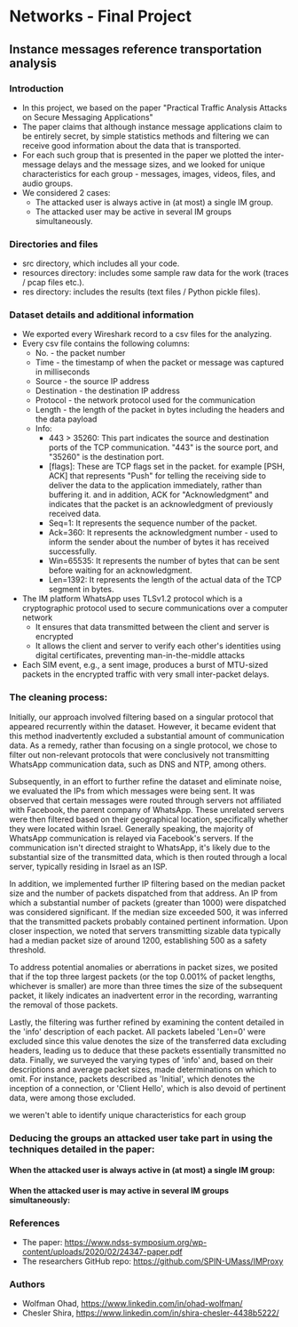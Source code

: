 # Networks - Final Project
## Instance messages reference transportation analysis

### Introduction
- In this project, we based on the paper "Practical Traffic Analysis Attacks on Secure Messaging Applications"
- The paper claims that although instance message applications claim to be entirely secret, by simple statistics methods and filtering we can receive good information about the data that is transported.
- For each such group that is presented in the paper we plotted the inter-message delays and the message sizes, and we looked for unique characteristics for each group - messages, images, videos, files, and audio groups.
- We considered 2 cases:
	- The attacked user is always active in (at most) a single IM group.
	- The attacked user may be active in several IM groups simultaneously.


### Directories and files
- src directory, which includes all your code.
- resources directory: includes some sample raw data for the work (traces / pcap files etc.).
- res directory: includes the results (text files / Python pickle files).

### Dataset details and additional information
- We exported every Wireshark record to a csv files for the analyzing.
- Every csv file contains the following columns:
    - No. - the packet number 
    - Time - the timestamp of when the packet or message was captured in milliseconds
    - Source - the source IP address
    - Destination - the destination IP address
    - Protocol - the network protocol used for the communication
    - Length - the length of the packet in bytes including the headers and the data payload
    - Info:
        - 443 > 35260: This part indicates the source and destination ports of the TCP communication. "443" is the source port, and "35260" is the destination port.
        - [flags]: These are TCP flags set in the packet.
         for example [PSH, ACK] that represents "Push" for telling the receiving side to deliver the data to the application immediately, rather than buffering it.
         and in addition, ACK for "Acknowledgment" and indicates that the packet is an acknowledgment of previously received data.
        - Seq=1: It represents the sequence number of the packet.
        - Ack=360: It represents the acknowledgment number - used to inform the sender about the number of bytes it has received successfully.
        - Win=65535: It represents the number of bytes that can be sent before waiting for an acknowledgment.
        - Len=1392: It represents the length of the actual data of the TCP segment in bytes.
- The IM platform WhatsApp uses TLSv1.2 protocol which is a cryptographic protocol used to secure communications over a computer network
    - It ensures that data transmitted between the client and server is encrypted
    - It allows the client and server to verify each other's identities using digital certificates, preventing man-in-the-middle attacks
- Each SIM event, e.g., a sent image, produces a burst of MTU-sized packets in the encrypted traffic with very small inter-packet delays.

### The cleaning process:
Initially, our approach involved filtering based on a singular protocol that appeared recurrently within the dataset. However, it became evident that this method inadvertently excluded a substantial amount of communication data. As a remedy, rather than focusing on a single protocol, we chose to filter out non-relevant protocols that were conclusively not transmitting WhatsApp communication data, such as DNS and NTP, among others.

Subsequently, in an effort to further refine the dataset and eliminate noise, we evaluated the IPs from which messages were being sent. It was observed that certain messages were routed through servers not affiliated with Facebook, the parent company of WhatsApp. These unrelated servers were then filtered based on their geographical location, specifically whether they were located within Israel. Generally speaking, the majority of WhatsApp communication is relayed via Facebook's servers. If the communication isn't directed straight to WhatsApp, it's likely due to the substantial size of the transmitted data, which is then routed through a local server, typically residing in Israel as an ISP.

In addition, we implemented further IP filtering based on the median packet size and the number of packets dispatched from that address. An IP from which a substantial number of packets (greater than 1000) were dispatched was considered significant. If the median size exceeded 500, it was inferred that the transmitted packets probably contained pertinent information. Upon closer inspection, we noted that servers transmitting sizable data typically had a median packet size of around 1200, establishing 500 as a safety threshold.

To address potential anomalies or aberrations in packet sizes, we posited that if the top three largest packets (or the top 0.001% of packet lengths, whichever is smaller) are more than three times the size of the subsequent packet, it likely indicates an inadvertent error in the recording, warranting the removal of those packets.

Lastly, the filtering was further refined by examining the content detailed in the 'info' description of each packet. All packets labeled 'Len=0' were excluded since this value denotes the size of the transferred data excluding headers, leading us to deduce that these packets essentially transmitted no data. Finally, we surveyed the varying types of 'info' and, based on their descriptions and average packet sizes, made determinations on which to omit. For instance, packets described as 'Initial', which denotes the inception of a connection, or 'Client Hello', which is also devoid of pertinent data, were among those excluded.



we weren't able to identify unique characteristics for each group

### Deducing the groups an attacked user take part in using the techniques detailed in the paper:
#### When the attacked user is always active in (at most) a single IM group:

#### When the attacked user is may active in several IM groups simultaneously:

### References
- The paper: https://www.ndss-symposium.org/wp-content/uploads/2020/02/24347-paper.pdf
- The researchers GitHub repo: https://github.com/SPIN-UMass/IMProxy

### Authors
- Wolfman Ohad, https://www.linkedin.com/in/ohad-wolfman/
- Chesler Shira, https://www.linkedin.com/in/shira-chesler-4438b5222/

